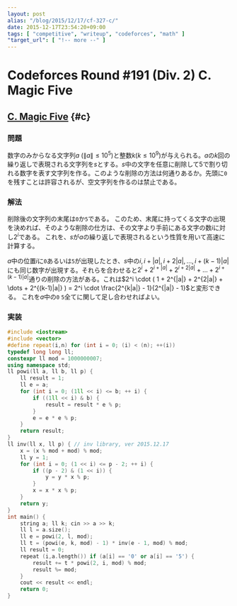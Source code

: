 ```yaml
---
layout: post
alias: "/blog/2015/12/17/cf-327-c/"
date: 2015-12-17T23:54:20+09:00
tags: [ "competitive", "writeup", "codeforces", "math" ]
"target_url": [ "!-- more --" ]
---
```


# Codeforces Round #191 (Div. 2) C. Magic Five

## [C. Magic Five](http://codeforces.com/contest/327/problem/C) {#c}

### 問題

数字のみからなる文字列$a$ ($\|a\| \le 10^5$)と整数$k$($k \le 10^9$)が与えられる。$a$の$k$回の繰り返しで表現される文字列を$s$とする。$s$中の文字を任意に削除して$5$で割り切れる数字を表す文字列を作る。このような削除の方法は何通りあるか。先頭に`0`を残すことは許容されるが、空文字列を作るのは禁止である。

### 解法

削除後の文字列の末尾は`0`か`5`である。
このため、末尾に持ってくる文字の出現を決めれば、そのような削除の仕方は、その文字より手前にある文字の数$i$に対し$2^i$である。
これを、$s$が$a$の繰り返しで表現されるという性質を用いて高速に計算する。

$a$中の位置$i$に`0`あるいは`5`が出現したとき、$s$中の$i, i+|a|, i+2|a|, \dots, i+(k-1)|a|$にも同じ数字が出現する。それらを合わせると$2^i + 2^{i+|a|} + 2^{i+2|a|} + \dots + 2^{i+(k-1)|a|}$通りの削除の方法がある。これは$2^i \cdot ( 1 + 2^{|a|} + 2^{2|a|} + \dots + 2^{(k-1)|a|} ) = 2^i \cdot \frac{2^{k|a|} - 1}{2^{|a|} - 1}$と変形できる。
これを$a$中の`0` `5`全てに関して足し合わせればよい。

### 実装

``` c++
#include <iostream>
#include <vector>
#define repeat(i,n) for (int i = 0; (i) < (n); ++(i))
typedef long long ll;
constexpr ll mod = 1000000007;
using namespace std;
ll powi(ll a, ll b, ll p) {
    ll result = 1;
    ll e = a;
    for (int i = 0; (1ll << i) <= b; ++ i) {
        if ((1ll << i) & b) {
            result = result * e % p;
        }
        e = e * e % p;
    }
    return result;
}
ll inv(ll x, ll p) { // inv library, ver 2015.12.17
    x = (x % mod + mod) % mod;
    ll y = 1;
    for (int i = 0; (1 << i) <= p - 2; ++ i) {
        if ((p - 2) & (1 << i)) {
            y = y * x % p;
        }
        x = x * x % p;
    }
    return y;
}
int main() {
    string a; ll k; cin >> a >> k;
    ll l = a.size();
    ll e = powi(2, l, mod);
    ll t = (powi(e, k, mod) - 1) * inv(e - 1, mod) % mod;
    ll result = 0;
    repeat (i,a.length()) if (a[i] == '0' or a[i] == '5') {
        result += t * powi(2, i, mod) % mod;
        result %= mod;
    }
    cout << result << endl;
    return 0;
}
```
